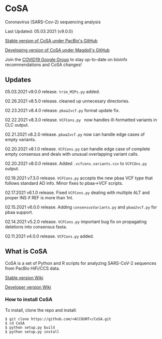 
# CoSA
Coronavirus (SARS-Cov-2) sequencing analysis

Last Updated: 05.03.2021 (v9.0.0)

[Stable version of CoSA under PacBio's GitHub](https://github.com/pacificbiosciences/CoSA)

[Developing version of CoSA under Magdoll's GitHub](https://github.com/Magdoll/CoSA)

Join the [COVID19 Google Group](https://groups.google.com/g/smrt_covid19) to stay up-to-date on bioinfx recommendations and CoSA changes!
 

## Updates

05.03.2021    v9.0.0 release. `trim_MIPs.py` added.

02.26.2021    v8.5.0 release. cleaned up unnecesary directories.

02.23.2021    v8.4.0 release. `pbaa2vcf.py` format update fix.

02.22.2021    v8.3.0 release. `VCFCons.py ` now handles ill-formatted variants in CLC output.

02.21.2021    v8.2.0 release. `pbaa2vcf.py` now can handle edge cases of empty variants.

02.20.2021    v8.1.0 release. `VCFCons.py` can handle edge case of complete empty consensus and deals with unusual overlapping variant calls.

02.20.2021    v8.0.0 release. Added `.vcfcons.variants.csv` to `VCFCOns.py` output.

02.19.2021    v7.3.0 release. `VCFCons.py` accepts the new pbaa VCF type that follows standard AD info. Minor fixes to pbaa->VCF scripts.

02.17.2021    v6.1.0 release. Fixed `VCFCons.py` dealing with multiple ALT and proper INS if REF is more than 1nt.

02.15.2021    v6.0.0 release. Adding `consensusVariants.py` and `pbaa2vcf.py` for pbaa support.

02.14.2021    v5.2.0 release. `VCFCons.py` important bug fix on propagating deletions into consensus fasta.

02.11.2021    v4.0.0 release. `VCFCons.py` added.

## What is CoSA

CoSA is a set of Python and R scripts for analyzing SARS-CoV-2 sequences from PacBio HiFi/CCS data.  

[Stable version Wiki](https://github.com/PacificBiosciences/CoSA/wiki)

[Developer version Wiki](https://github.com/Magdoll/CoSA/wiki)


<a name="install"/>

### How to install CoSA

To install, clone the repo and install:

```
$ git clone https://github.com/<ACCOUNT>/CoSA.git
$ cd CoSA
$ python setup.py build
$ python setup.py install
```

